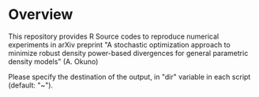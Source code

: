 # Overview
This repository provides R Source codes to reproduce numerical experiments in arXiv preprint "A stochastic optimization approach to minimize robust density power-based divergences for general parametric density models" (A. Okuno) 

Please specify the destination of the output, in "dir" variable in each script (default: "~").
